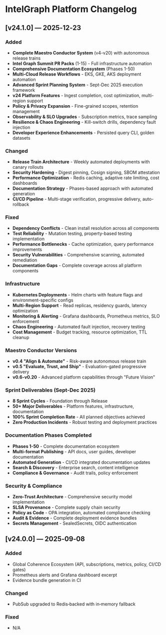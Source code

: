 # IntelGraph Platform Changelog

## [v24.1.0] — 2025‑12‑23
### Added
- **Complete Maestro Conductor System** (v4-v20) with autonomous release trains
- **Intel Graph Summit PR Packs** (1-15) - Full infrastructure automation
- **Comprehensive Documentation Ecosystem** (Phases 1-50) 
- **Multi-Cloud Release Workflows** - EKS, GKE, AKS deployment automation
- **Advanced Sprint Planning System** - Sept-Dec 2025 execution framework
- **v24 Platform Features** - Ingest completion, cost optimization, multi-region support
- **Policy & Privacy Expansion** - Fine-grained scopes, retention management
- **Observability & SLO Upgrades** - Subscription metrics, trace sampling
- **Resilience & Chaos Engineering** - Kill-switch drills, dependency fault injection
- **Developer Experience Enhancements** - Persisted query CLI, golden datasets

### Changed
- **Release Train Architecture** - Weekly automated deployments with canary rollouts  
- **Security Hardening** - Digest pinning, Cosign signing, SBOM attestation
- **Performance Optimization** - Redis caching, adaptive rate limiting, cost dashboards
- **Documentation Strategy** - Phases-based approach with automated generation
- **CI/CD Pipeline** - Multi-stage verification, progressive delivery, auto-rollback

### Fixed
- **Dependency Conflicts** - Clean install resolution across all components
- **Test Reliability** - Mutation testing, property-based testing implementation  
- **Performance Bottlenecks** - Cache optimization, query performance improvements
- **Security Vulnerabilities** - Comprehensive scanning, automated remediation
- **Documentation Gaps** - Complete coverage across all platform components

### Infrastructure
- **Kubernetes Deployments** - Helm charts with feature flags and environment-specific configs
- **Multi-Region Support** - Read replicas, residency guards, latency optimization
- **Monitoring & Alerting** - Grafana dashboards, Prometheus metrics, SLO enforcement
- **Chaos Engineering** - Automated fault injection, recovery testing
- **Cost Management** - Budget tracking, resource optimization, TTL cleanup

### Maestro Conductor Versions
- **v0.4 "Align & Automate"** - Risk-aware autonomous release train
- **v0.5 "Evaluate, Trust, and Ship"** - Evaluation-gated progressive delivery
- **v0.6-v0.20** - Advanced platform capabilities through "Future Vision"

### Sprint Deliverables (Sept-Dec 2025)
- **8 Sprint Cycles** - Foundation through Release
- **50+ Major Deliverables** - Platform features, infrastructure, documentation
- **100% Sprint Completion Rate** - All planned objectives achieved
- **Zero Production Incidents** - Robust testing and deployment practices

### Documentation Phases Completed
- **Phases 1-50** - Complete documentation ecosystem
- **Multi-format Publishing** - API docs, user guides, developer documentation
- **Automated Generation** - CI/CD integrated documentation updates
- **Search & Discovery** - Enterprise search, content intelligence
- **Compliance & Governance** - Audit trails, policy enforcement

### Security & Compliance
- **Zero-Trust Architecture** - Comprehensive security model implementation
- **SLSA Provenance** - Complete supply chain security
- **Policy as Code** - OPA integration, automated compliance checking
- **Audit & Evidence** - Complete deployment evidence bundles
- **Secrets Management** - SealedSecrets, OIDC authentication

## [v24.0.0] — 2025‑09‑08
### Added
- Global Coherence Ecosystem (API, subscriptions, metrics, policy, CI/CD gates)
- Prometheus alerts and Grafana dashboard excerpt
- Evidence bundle generation in CI
### Changed
- PubSub upgraded to Redis‑backed with in‑memory fallback
### Fixed
- N/A